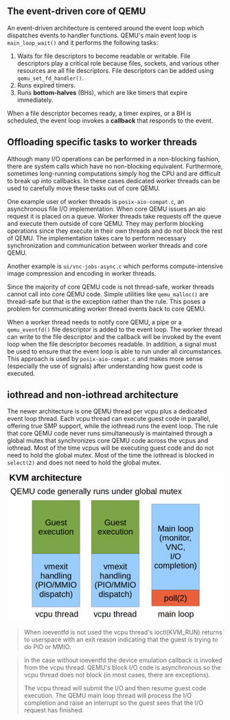 ## The event-driven core of QEMU
An event-driven architecture is centered around the event loop which dispatches events to handler functions. QEMU's main event loop is `main_loop_wait()` and it performs the following tasks:

1. Waits for file descriptors to become readable or writable. File descriptors play a critical role because files, sockets, and various other resources are all file descriptors. File descriptors can be added using `qemu_set_fd_handler()`.
2. Runs expired timers.
3. Runs **bottom-halves** (BHs), which are like timers that expire immediately.

When a file descriptor becomes ready, a timer expires, or a BH is scheduled, the event loop invokes a **callback** that responds to the event.

## Offloading specific tasks to worker threads

Although many I/O operations can be performed in a non-blocking fashion, there are system calls which have no non-blocking equivalent. Furthermore, sometimes long-running computations simply hog the CPU and are difficult to break up into callbacks. In these cases dedicated worker threads can be used to carefully move these tasks out of core QEMU.

One example user of worker threads is `posix-aio-compat.c`, an asynchronous file I/O implementation. When core QEMU issues an aio request it is placed on a queue. Worker threads take requests off the queue and execute them outside of core QEMU. They may perform blocking operations since they execute in their own threads and do not block the rest of QEMU. The implementation takes care to perform necessary synchronization and communication between worker threads and core QEMU.

Another example is `ui/vnc-jobs-async.c` which performs compute-intensive image compression and encoding in worker threads.

Since the majority of core QEMU code is not thread-safe, worker threads cannot call into core QEMU code. Simple utilities like `qemu_malloc()` are thread-safe but that is the exception rather than the rule. This poses a problem for communicating worker thread events back to core QEMU.

When a worker thread needs to notify core QEMU, a pipe or a `qemu_eventfd()` file descriptor is added to the event loop. The worker thread can write to the file descriptor and the callback will be invoked by the event loop when the file descriptor becomes readable. In addition, a signal must be used to ensure that the event loop is able to run under all circumstances. This approach is used by `posix-aio-compat.c` and makes more sense (especially the use of signals) after understanding how guest code is executed.

## iothread and non-iothread architecture
The newer architecture is one QEMU thread per vcpu plus a dedicated event loop thread. Each vcpu thread can execute guest code in parallel, offering true SMP support, while the iothread runs the event loop. The rule that core QEMU code never runs simultaneously is maintained through a global mutex that synchronizes core QEMU code across the vcpus and iothread. Most of the time vcpus will be executing guest code and do not need to hold the global mutex. Most of the time the iothread is blocked in `select(2)` and does not need to hold the global mutex.

![QEMU Global Mutex](qemu_global_mutex.png)

> When ioeventfd is not used the vcpu thread's ioctl(KVM_RUN) returns to userspace with an exit reason indicating that the guest is trying to do PIO or MMIO.

> In the case without ioeventfd the device emulation callback is invoked from the vcpu thread. QEMU's block I/O code is asynchronous so the vcpu thread does not block (in most cases, there are exceptions).
>
> The vcpu thread will submit the I/O and then resume guest code execution. The QEMU main loop thread will process the I/O completion and raise an interrupt so the guest sees that the I/O request has finished.
